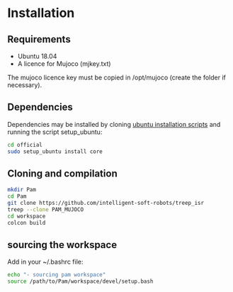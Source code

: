 


# Installation

## Requirements

- Ubuntu 18.04
- A licence for Mujoco (mjkey.txt)

The mujoco licence key must be copied in /opt/mujoco (create the folder if necessary).


## Dependencies

Dependencies may be installed by cloning [ubuntu installation scripts](https://github.com/machines-in-motion/ubuntu_installation_scripts) and running the script setup_ubuntu:

```bash
cd official
sudo setup_ubuntu install core
```

## Cloning and compilation

```bash
mkdir Pam
cd Pam
git clone https://github.com/intelligent-soft-robots/treep_isr
treep --clone PAM_MUJOCO
cd workspace
colcon build
```

## sourcing the workspace

Add in your ~/.bashrc file:

```bash
echo "- sourcing pam workspace"
source /path/to/Pam/workspace/devel/setup.bash
```





